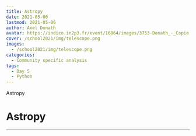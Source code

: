 ```yaml
---
title: Astropy
date: 2021-05-06
lastmod: 2021-05-06
author: Axel Donath
avatar: https://indico.in2p3.fr/event/16864/images/3753-Donath_-_Copie.JPG
cover: /school2021/img/telescope.png
images:
  - /school2021/img/telescope.png
categories:
  - Community specific analysis
tags:
  - Day 5
  - Python
---
```


Astropy

<!--more-->
<!---->

<!-- Dear instructor:
* The dates at the top of this markdown (.md) document will help order the classes in the portal.
Please, if you don't need to, do not change the one that is now.
* Take into account that there is a feature in the dates: if you use a date in the future, the class will be not visible in the portal until the date you have assigned.
* You can create dedicated folders if you need to.
* But if you simply need to add some pictures, you can use the folder ../static/img/ mentioned at the top as /school2021/img/
-->

<!---->

# Astropy


---
